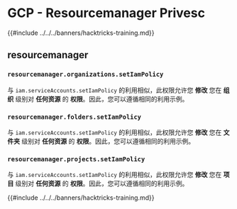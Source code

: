 # GCP - Resourcemanager Privesc

{{#include ../../../banners/hacktricks-training.md}}

## resourcemanager

### `resourcemanager.organizations.setIamPolicy`

与 `iam.serviceAccounts.setIamPolicy` 的利用相似，此权限允许您 **修改** 您在 **组织** 级别对 **任何资源** 的 **权限**。因此，您可以遵循相同的利用示例。

### `resourcemanager.folders.setIamPolicy`

与 `iam.serviceAccounts.setIamPolicy` 的利用相似，此权限允许您 **修改** 您在 **文件夹** 级别对 **任何资源** 的 **权限**。因此，您可以遵循相同的利用示例。

### `resourcemanager.projects.setIamPolicy`

与 `iam.serviceAccounts.setIamPolicy` 的利用相似，此权限允许您 **修改** 您在 **项目** 级别对 **任何资源** 的 **权限**。因此，您可以遵循相同的利用示例。

{{#include ../../../banners/hacktricks-training.md}}
